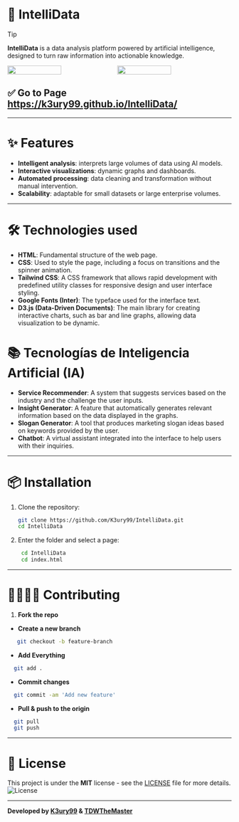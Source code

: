 # 🚀 IntelliData
> [!TIP]
> **IntelliData** is a data analysis platform powered by artificial intelligence, designed to turn raw information into actionable knowledge.

<div style="display: flex;">
  <img src="https://github.com/user-attachments/assets/4956464b-c36e-4453-be71-9d88ed64c127" width="49%"></img>   
  <img src="https://github.com/user-attachments/assets/fdfe1e05-1bfc-4741-965e-ddcec7a35df0" width="49%"></img> 
</div>

##  ✅ Go to Page https://k3ury99.github.io/IntelliData/
---

# ✨ Features

- **Intelligent analysis**: interprets large volumes of data using AI models.
- **Interactive visualizations**: dynamic graphs and dashboards.
- **Automated processing**: data cleaning and transformation without manual intervention.
- **Scalability**: adaptable for small datasets or large enterprise volumes.

---

# 🛠️ Technologies used

- **HTML**: Fundamental structure of the web page.
- **CSS**: Used to style the page, including a focus on transitions and the spinner animation.
- **Tailwind CSS**: A CSS framework that allows rapid development with predefined utility classes for responsive design and user interface styling.
- **Google Fonts (Inter)**: The typeface used for the interface text.
- **D3.js (Data-Driven Documents)**: The main library for creating interactive charts, such as bar and line graphs, allowing data visualization to be dynamic.

# 📚 Tecnologías de Inteligencia Artificial (IA)
- **Service Recommender**: A system that suggests services based on the industry and the challenge the user inputs.
- **Insight Generator**: A feature that automatically generates relevant information based on the data displayed in the graphs.
- **Slogan Generator**: A tool that produces marketing slogan ideas based on keywords provided by the user.
- **Chatbot**: A virtual assistant integrated into the interface to help users with their inquiries.

---

# 📦 Installation

1. Clone the repository:
   ```bash
   git clone https://github.com/K3ury99/IntelliData.git
   cd IntelliData
   ```

2. Enter the folder and select a page:
   ```bash
    cd IntelliData
    cd index.html
   ```
---

# 🫱🏻‍🫲🏻 Contributing
1. **Fork the repo**
- **Create a new branch**
   
```bash
   git checkout -b feature-branch
```
- **Add Everything**
```bash
  git add .
```
- **Commit changes**
```bash
  git commit -am 'Add new feature'
```
- **Pull & push to the origin**
```bash
  git pull
  git push
```

---

# 📜 License

This project is under the **MIT** license - see the [LICENSE](LICENSE) file for more details.
![License](https://img.shields.io/badge/license-MIT-blue)

---

**Developed by [K3ury99](https://github.com/K3ury99) & [TDWTheMaster](https://github.com/TDWTheMaster)**
